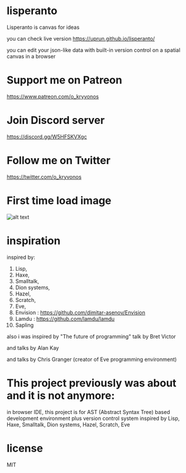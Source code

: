 # lisperanto
Lisperanto is canvas for ideas

you can check live version https://uprun.github.io/lisperanto/

you can edit your json-like data with built-in version control on a spatial canvas in a browser


# Support me on Patreon

https://www.patreon.com/o_kryvonos


# Join Discord server 

https://discord.gg/W5HFSKVXgc

# Follow me on Twitter

https://twitter.com/o_kryvonos

# First time load image

![alt text](https://github.com/uprun/lisperanto/blob/main/docs/2022-09-17--23.57.20.png?raw=true)

# inspiration

inspired by:
1. Lisp, 
1. Haxe, 
1. Smalltalk, 
1. Dion systems, 
1. Hazel, 
1. Scratch, 
1. Eve, 
1. Envision : https://github.com/dimitar-asenov/Envision
1. Lamdu : https://github.com/lamdu/lamdu
1. Sapling

also i was inspired by "The future of programming" talk by Bret Victor

and talks by Alan Kay

and talks by Chris Granger (creator of Eve programming environment)

# This project previously was about and it is not anymore:

 in browser IDE, this project is for AST (Abstract Syntax Tree) based development environment plus version control system inspired by Lisp, Haxe, Smalltalk, Dion systems, Hazel, Scratch, Eve

# license
MIT
